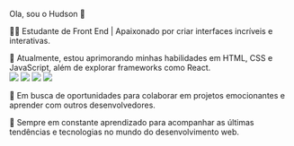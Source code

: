 Ola, sou o Hudson 👋

👨‍💻 Estudante de Front End | Apaixonado por criar interfaces incríveis e interativas.

🌱 Atualmente, estou aprimorando minhas habilidades em HTML, CSS e JavaScript, além de explorar frameworks como React.
<br>
<img src="https://img.shields.io/badge/HTML5-E34F26?style=for-the-badge&logo=html5&logoColor=white">
<img src="https://img.shields.io/badge/CSS3-1572B6?style=for-the-badge&logo=css3&logoColor=white">
<img src="https://img.shields.io/badge/JavaScript-323330?style=for-the-badge&logo=javascript&logoColor=F7DF1E">
<img src="https://img.shields.io/badge/React-20232A?style=for-the-badge&logo=react&logoColor=61DAFB">

💼 Em busca de oportunidades para colaborar em projetos emocionantes e aprender com outros desenvolvedores.

🚀 Sempre em constante aprendizado para acompanhar as últimas tendências e tecnologias no mundo do desenvolvimento web.






